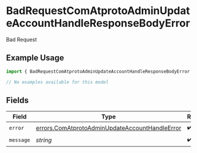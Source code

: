 # BadRequestComAtprotoAdminUpdateAccountHandleResponseBodyError

Bad Request

## Example Usage

```typescript
import { BadRequestComAtprotoAdminUpdateAccountHandleResponseBodyError } from "@speakeasy-api/bluesky/models/errors";

// No examples available for this model
```

## Fields

| Field                                                                                                            | Type                                                                                                             | Required                                                                                                         | Description                                                                                                      |
| ---------------------------------------------------------------------------------------------------------------- | ---------------------------------------------------------------------------------------------------------------- | ---------------------------------------------------------------------------------------------------------------- | ---------------------------------------------------------------------------------------------------------------- |
| `error`                                                                                                          | [errors.ComAtprotoAdminUpdateAccountHandleError](../../models/errors/comatprotoadminupdateaccounthandleerror.md) | :heavy_check_mark:                                                                                               | N/A                                                                                                              |
| `message`                                                                                                        | *string*                                                                                                         | :heavy_check_mark:                                                                                               | N/A                                                                                                              |
